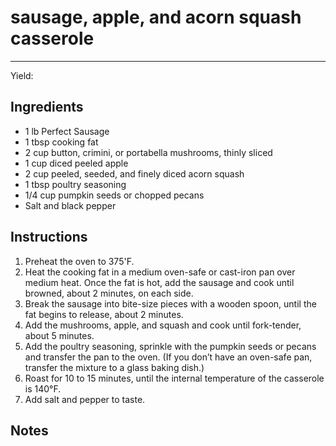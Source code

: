 # sausage, apple, and acorn squash casserole
---
Yield: 

## Ingredients
- 1 lb Perfect Sausage
- 1 tbsp cooking fat
- 2 cup button, crimini, or portabella mushrooms, thinly sliced
- 1 cup diced peeled apple
- 2 cup peeled, seeded, and finely diced acorn squash
- 1 tbsp poultry seasoning
- 1/4 cup pumpkin seeds or chopped pecans
- Salt and black pepper

## Instructions
1. Preheat the oven to 375'F.
2. Heat the cooking fat in a medium oven-safe or cast-iron pan over medium heat. Once the fat is hot, add the sausage and cook until browned, about 2 minutes, on each side. 
3. Break the sausage into bite-size pieces with a wooden spoon, until the fat begins to release, about 2 minutes. 
4. Add the mushrooms, apple, and squash and cook until fork-tender, about 5 minutes. 
5. Add the poultry seasoning, sprinkle with the pumpkin seeds or pecans and transfer the pan to the oven. (If you don’t have an oven-safe pan, transfer the mixture to a glass baking dish.)
6. Roast for 10 to 15 minutes, until the internal temperature of the casserole is 140°F. 
7. Add salt and pepper to taste.

## Notes










